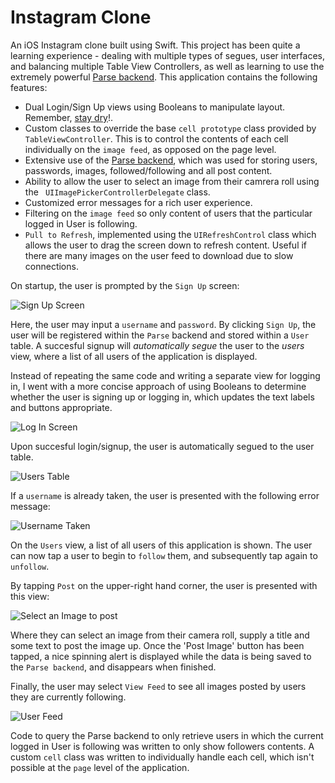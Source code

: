 # Instagram Clone

An iOS Instagram clone built using Swift. This project has been quite a learning experience - dealing with multiple types of segues, user interfaces, and balancing multiple Table View Controllers, as well as learning to use the extremely powerful [Parse backend](https://parse.com/). This application contains the following features:

* Dual Login/Sign Up views using Booleans to manipulate layout. Remember, [stay dry]( http://en.wikipedia.org/wiki/Don%27t_repeat_yourself)!. 
* Custom classes to override the base `cell prototype` class provided by `TableViewController`. This is to control the contents of each cell individually on the `image feed`, as opposed on the page level. 
* Extensive use of the [Parse backend](https://parse.com/), which was used for storing users, passwords, images, followed/following and all post content.
* Ability to allow the user to select an image from their camrera roll using the ` UIImagePickerControllerDelegate` class.
* Customized error messages for a rich user experience.
* Filtering on the `image feed` so only content of users that the particular logged in User is following.
* `Pull to Refresh`, implemented using the `UIRefreshControl` class which allows the user to drag the screen down to refresh content. Useful if there are many images on the user feed to download due to slow connections. 


On startup, the user is prompted by the `Sign Up` screen: 

![Sign Up Screen](signup.png)

Here, the user may input a `username` and `password`. By clicking `Sign Up`, the user will be registered within the `Parse` backend and stored within a `User` table. A succesful signup will _automatically segue_ the user to the _users_ view, where a list of all users of the application is displayed. 

Instead of repeating the same code and writing a separate view for logging in, I went with a more concise approach of using Booleans to determine whether the user is signing up or logging in, which updates the text labels and buttons appropriate. 

![Log In Screen](login.png)

Upon succesful login/signup, the user is automatically segued to the user table.

![Users Table](users.png)

If a `username` is already taken, the user is presented with the following error message:

![Username Taken](error.png)

On the `Users` view, a list of all users of this application is shown. The user can now tap a user to begin to `follow` them, and subsequently tap again to `unfollow`. 

By tapping `Post` on the upper-right hand corner, the user is presented with this view:

![Select an Image to post](post.png)

Where they can select an image from their camera roll, supply a title and some text to post the image up. Once the 'Post Image' button has been tapped, a nice spinning alert is displayed while the data is being saved to the `Parse backend`, and disappears when finished. 

Finally, the user may select `View Feed` to see all images posted by users they are currently following. 

![User Feed](feed.png)

Code to query the Parse backend to only retrieve users in which the current logged in User is following was written to only show followers contents. A custom `cell` class was written to individually handle each cell, which isn't possible at the `page` level of the application. 
